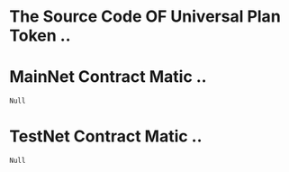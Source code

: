 # The Source Code OF Universal Plan Token ..
# MainNet Contract Matic ..
`Null`
# TestNet Contract Matic ..
`Null`

